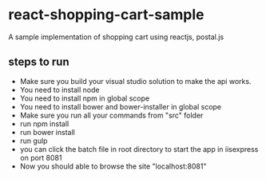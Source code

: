 # react-shopping-cart-sample
A sample implementation of shopping cart using reactjs, postal.js

## steps to run
- Make sure you build your visual studio solution to make the api works.
- You need to install node
- You need to install npm in global scope
- You need to install bower and bower-installer in global scope
- Make sure you run all your commands from "src" folder
- run npm install
- run bower install
- run gulp
- you can click the batch file in root directory to start the app in iisexpress on port 8081
- Now you should able to browse the site "localhost:8081"
